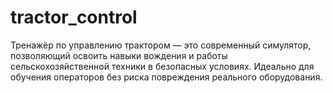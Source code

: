 # tractor_control
Тренажёр по управлению трактором — это современный симулятор, позволяющий освоить навыки вождения и работы сельскохозяйственной техники в безопасных условиях. Идеально для обучения операторов без риска повреждения реального оборудования.
